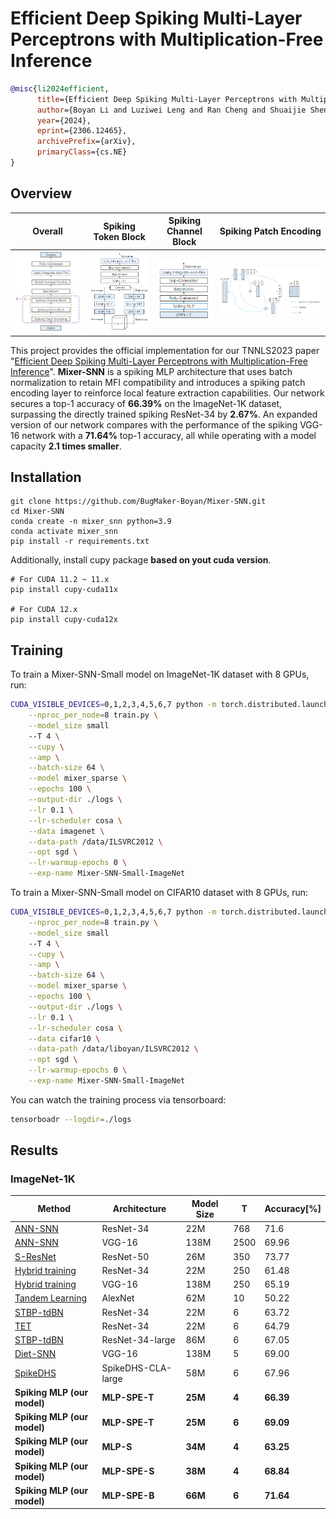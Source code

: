 # Efficient Deep Spiking Multi-Layer Perceptrons with Multiplication-Free Inference

```BibTex
@misc{li2024efficient,
      title={Efficient Deep Spiking Multi-Layer Perceptrons with Multiplication-Free Inference}, 
      author={Boyan Li and Luziwei Leng and Ran Cheng and Shuaijie Shen and Kaixuan Zhang and Jianguo Zhang and Jianxing Liao},
      year={2024},
      eprint={2306.12465},
      archivePrefix={arXiv},
      primaryClass={cs.NE}
}
```

## Overview
Overall |  Spiking Token Block | Spiking Channel Block | Spiking Patch Encoding
:-------------------------:|:-------------------------:|:-------------------------:|:-------------------------:
<img src="./assets/overview.png" width="300"></img> | <img src="./assets/token.png" width="250"></img> | <img src="./assets/channel.png" width="180"></img> | <img src="./assets/encode.png" width="500"></img> 

This project provides the official implementation for our TNNLS2023 paper "[Efficient Deep Spiking Multi-Layer Perceptrons with Multiplication-Free Inference](https://arxiv.org/abs/2306.12465)". **Mixer-SNN** is a spiking MLP architecture that uses batch normalization to retain MFI compatibility and introduces a spiking patch encoding layer to reinforce local feature extraction capabilities. Our network secures a top-1 accuracy of **66.39%** on the ImageNet-1K dataset, surpassing the directly trained spiking ResNet-34 by **2.67%**. An expanded version of our network compares with the performance of the spiking VGG-16 network with a **71.64%** top-1 accuracy, all while operating with a model capacity **2.1 times smaller**.

## Installation

```
git clone https://github.com/BugMaker-Boyan/Mixer-SNN.git
cd Mixer-SNN
conda create -n mixer_snn python=3.9
conda activate mixer_snn
pip install -r requirements.txt
```

Additionally, install cupy package **based on yout cuda version**.

```
# For CUDA 11.2 ~ 11.x
pip install cupy-cuda11x

# For CUDA 12.x
pip install cupy-cuda12x
```

## Training

To train a Mixer-SNN-Small model on ImageNet-1K dataset with 8 GPUs, run:

```bash
CUDA_VISIBLE_DEVICES=0,1,2,3,4,5,6,7 python -m torch.distributed.launch \
	--nproc_per_node=8 train.py \
	--model_size small
	--T 4 \
	--cupy \
	--amp \
	--batch-size 64 \
	--model mixer_sparse \
	--epochs 100 \
	--output-dir ./logs \
	--lr 0.1 \
	--lr-scheduler cosa \
	--data imagenet \
	--data-path /data/ILSVRC2012 \
	--opt sgd \
	--lr-warmup-epochs 0 \
	--exp-name Mixer-SNN-Small-ImageNet
```

To train a Mixer-SNN-Small model on CIFAR10 dataset with 8 GPUs, run:

```bash
CUDA_VISIBLE_DEVICES=0,1,2,3,4,5,6,7 python -m torch.distributed.launch \
	--nproc_per_node=8 train.py \
	--model_size small
	--T 4 \
	--cupy \
	--amp \
	--batch-size 64 \
	--model mixer_sparse \
	--epochs 100 \
	--output-dir ./logs \
	--lr 0.1 \
	--lr-scheduler cosa \
	--data cifar10 \
	--data-path /data/liboyan/ILSVRC2012 \
	--opt sgd \
	--lr-warmup-epochs 0 \
	--exp-name Mixer-SNN-Small-ImageNet
```

You can watch the training process via tensorboard:

```bash
tensorboadr --logdir=./logs
```

## Results

### ImageNet-1K

| Method                                                       | Architecture       | Model Size | T     | Accuracy[%] |
| ------------------------------------------------------------ | ------------------ | ---------- | ----- | ----------- |
| [ANN-SNN](https://arxiv.org/abs/1802.02627)                  | ResNet-34          | 22M        | 768   | 71.6        |
| [ANN-SNN](https://arxiv.org/abs/1802.02627)                  | VGG-16             | 138M       | 2500  | 69.96       |
| [S-ResNet](https://ieeexplore.ieee.org/document/9597475)     | ResNet-50          | 26M        | 350   | 73.77       |
| [Hybrid training](https://openreview.net/forum?id=B1xSperKvH) | ResNet-34          | 22M        | 250   | 61.48       |
| [Hybrid training](https://www.semanticscholar.org/paper/Enabling-Spike-Based-Backpropagation-for-Training-Lee-Sarwar/eaaaed86d1b811fb4690e20ec532d4298c10e324) | VGG-16             | 138M       | 250   | 65.19       |
| [Tandem Learning](https://ieeexplore.ieee.org/document/9492305) | AlexNet            | 62M        | 10    | 50.22       |
| [STBP-tdBN](https://ojs.aaai.org/index.php/AAAI/article/view/17320) | ResNet-34          | 22M        | 6     | 63.72       |
| [TET](https://openreview.net/forum?id=_XNtisL32jv)           | ResNet-34          | 22M        | 6     | 64.79       |
| [STBP-tdBN](https://ojs.aaai.org/index.php/AAAI/article/view/17320) | ResNet-34-large    | 86M        | 6     | 67.05       |
| [Diet-SNN](https://ieeexplore.ieee.org/document/9556508/)    | VGG-16             | 138M       | 5     | 69.00       |
| [SpikeDHS](https://papers.nips.cc/paper_files/paper/2022/hash/9e8c2895db691eaab85af37bddee75aa-Abstract-Conference.html) | SpikeDHS-CLA-large | 58M        | 6     | 67.96       |
| **Spiking MLP (our model)**                                  | **MLP-SPE-T**      | **25M**    | **4** | **66.39**   |
| **Spiking MLP (our model)**                                  | **MLP-SPE-T**      | **25M**    | **6** | **69.09**   |
| **Spiking MLP (our model)**                                  | **MLP-S**          | **34M**    | **4** | **63.25**   |
| **Spiking MLP (our model)**                                  | **MLP-SPE-S**      | **38M**    | **4** | **68.84**   |
| **Spiking MLP (our model)**                                  | **MLP-SPE-B**      | **66M**    | **6** | **71.64**   |